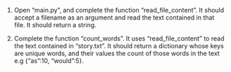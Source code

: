 1.  Open “main.py”, and complete the function “read_file_content”. It should accept a filename as an argument and read the text contained in that file. It should return a string.

2.  Complete the function “count_words”. It uses “read_file_content” to read the text contained in “story.txt”. It should return a dictionary whose keys are unique words, and their values the count of those words in the text e.g {“as”:10, “would”:5}.
